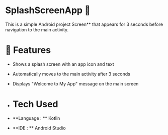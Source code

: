 # SplashScreenApp 🚀

This is a simple Android project
Screen** that appears for 3 seconds
before navigation to the main activity.

# 📱 Features
- Shows a splash screen with an app icon and text
- Automatically moves to the main activity after 3 seconds
- Displays "Welcome to My App" message on  the main screen

- # Tech Used
- **Language : ** Kotlin
- **IDE : ** Android Studio
